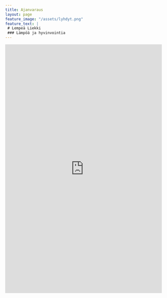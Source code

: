 ```yaml
---
title: Ajanvaraus
layout: page
feature_image: "/assets/lyhdyt.png"
feature_text: |
 # Lempeä Liekki
 ### Lämpöä ja hyvinvointia
---
```


<iframe
	src="https://app.acuityscheduling.com/schedule.php?owner=18231920"
	width="100%"
	height="800"
	frameBorder="0"
	style="filter: url(/assets/booking_filter.svg#booking_filter">		
</iframe>
<script src="https://embed.acuityscheduling.com/js/embed.js" type="text/javascript"></script>
